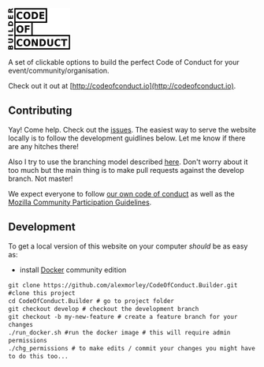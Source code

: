 <img src="/app/assets/images/logo.png" width="25%" alt="Code of Conduct Builder Logo">

A set of clickable options to build the perfect Code of Conduct for your event/community/organisation.

Check out it out at [http://codeofconduct.io](http://codeofconduct.io).

## Contributing
Yay! Come help. Check out the [issues](https://github.com/alexmorley/CodeOfConduct.Builder/issues). The easiest way to serve the website locally is to follow the development guidlines below. Let me know if there are any hitches there!

Also I try to use the branching model described [here](http://nvie.com/posts/a-successful-git-branching-model/). Don't worry about it too much but the main thing is to make pull requests against the develop branch. Not master!

We expect everyone to follow [our own code of conduct](./CODE_OF_CONDUCT.md) as well as the [Mozilla Community Participation Guidelines](https://www.mozilla.org/en-US/about/governance/policies/participation/).


## Development
To get a local version of this website on your computer *should* be as easy as:
- install [Docker](docker.io) community edition
```
git clone https://github.com/alexmorley/CodeOfConduct.Builder.git #clone this project
cd CodeOfConduct.Builder # go to project folder
git checkout develop # checkout the development branch
git checkout -b my-new-feature # create a feature branch for your changes 
./run_docker.sh #run the docker image # this will require admin permissions
./chg_permissions # to make edits / commit your changes you might have to do this too... 
```
